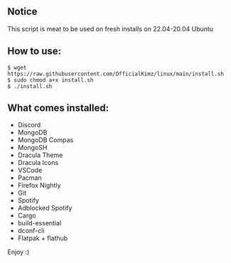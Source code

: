 ## Notice
This script is meat to be used on fresh installs on 22.04-20.04 Ubuntu

## How to use:

```
$ wget https://raw.githubusercontent.com/OfficialKimz/linux/main/install.sh
$ sudo chmod a+x install.sh
$ ./install.sh
```

## What comes installed:
 - Discord
 - MongoDB
 - MongoDB Compas
 - MongoSH
 - Dracula Theme
 - Dracula Icons
 - VSCode
 - Pacman
 - Firefox Nightly 
 - Git
 - Spotify
 - Adblocked Spotify
 - Cargo
 - build-essential
 - dconf-cli
 - Flatpak + flathub
 
 Enjoy :)
